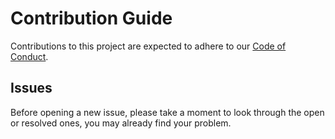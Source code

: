 # Contribution Guide

Contributions to this project are expected to adhere to our [Code of Conduct](https://github.com/zhenbench/zhenbench/blob/main/CODE_OF_CONDUCT.md).

## Issues

Before opening a new issue, please take a moment to look through the open or resolved ones, you may already find your problem.
